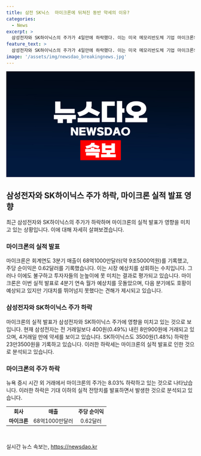 ```yaml
---
title: 삼전 SK닉스  마이크론에 뒤쳐진 동반 약세의 이유?
categories:
  - News
excerpt: >
  삼성전자와 SK하이닉스의 주가가 4일만에 하락했다. 이는 미국 메모리반도체 기업 마이크론의 기대 이하의 실적 전망치 발표가 영향을 미쳤기 때문으로 보인다. 삼성전자는 400원(0.49%), SK하이닉스는 3500원(1.48%) 하락했으며, 마이크론은 예상치를 웃돈 실적을 내놓았지만, 투자자들의 눈높이에는 못 미쳤다는 평가다. 이로 인해 마이크론의 주가는 뉴욕 증시 시간 외 거래에서 8.03% 하락하고 있다. (문장: 150자)
feature_text: >
  삼성전자와 SK하이닉스의 주가가 4일만에 하락했다. 이는 미국 메모리반도체 기업 마이크론의 기대 이하의 실적 전망치 발표가 영향을 미쳤기 때문으로 보인다. 삼성전자는 400원(0.49%), SK하이닉스는 3500원(1.48%) 하락했으며, 마이크론은 예상치를 웃돈 실적을 내놓았지만, 투자자들의 눈높이에는 못 미쳤다는 평가다. 이로 인해 마이크론의 주가는 뉴욕 증시 시간 외 거래에서 8.03% 하락하고 있다. (문장: 150자)
image: '/assets/img/newsdao_breakingnews.jpg'
---
```


<p><img src="/assets/img/newsdao_breakingnews.jpg" alt="koreaapp 속보" /></p>

<h2 data-ke-size="size26">삼성전자와 SK하이닉스 주가 하락, 마이크론 실적 발표 영향</h2>

<p data-ke-size="size16">최근 삼성전자와 SK하이닉스의 주가가 하락하며 마이크론의 실적 발표가 영향을 미치고 있는 상황입니다. 이에 대해 자세히 살펴보겠습니다.</p>

<h3>마이크론의 실적 발표</h3>

<p data-ke-size="size16">마이크론은 회계연도 3분기 매출이 68억1000만달러(약 9조5000억원)를 기록했고, 주당 순이익은 0.62달러를 기록했습니다. 이는 시장 예상치를 상회하는 수치입니다. 그러나 이에도 불구하고 투자자들의 눈높이에 못 미치는 결과로 평가되고 있습니다. 마이크론은 이번 실적 발표로 4분기 연속 월가 예상치를 웃돌았으며, 다음 분기에도 호황이 예상되고 있지만 기대치를 뛰어넘지 못했다는 견해가 제시되고 있습니다.</p>

<h3>삼성전자와 SK하이닉스 주가 하락</h3>

<p data-ke-size="size16">마이크론의 실적 발표가 삼성전자와 SK하이닉스 주가에 영향을 미치고 있는 것으로 보입니다. 현재 삼성전자는 전 거래일보다 400원(0.49%) 내린 8만900원에 거래되고 있으며, 4거래일 만에 약세를 보이고 있습니다. SK하이닉스도 3500원(1.48%) 하락한 23만3500원을 기록하고 있습니다. 이러한 하락세는 마이크론의 실적 발표로 인한 것으로 분석되고 있습니다.</p>

<h3>마이크론의 주가 하락</h3>

<p data-ke-size="size16">뉴욕 증시 시간 외 거래에서 마이크론의 주가는 8.03% 하락하고 있는 것으로 나타났습니다. 이러한 하락은 기대 이하의 실적 전망치를 발표하면서 발생한 것으로 분석되고 있습니다.</p>

<table>
    <tr>
        <td style="text-align: center; height: 17px;"><b>회사</b></td>
        <td style="text-align: center; height: 17px;"><b>매출</b></td>
        <td style="text-align: center; height: 17px;"><b>주당 순이익</b></td>
    </tr>
    <tr>
        <td style="text-align: center; height: 17px;"><b>마이크론</b></td>
        <td style="text-align: center; height: 17px;">68억1000만달러</td>
        <td style="text-align: center; height: 17px;">0.62달러</td>
    </tr>
</table>

<p data-ke-size="size16">&nbsp;</p>
실시간 뉴스 속보는, <a href="https://newsdao.kr" rel="dofollow">https://newsdao.kr</a>


